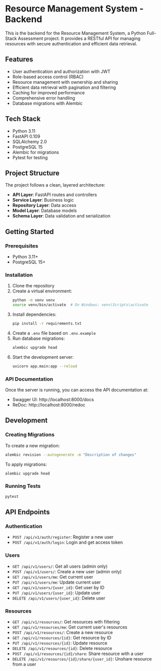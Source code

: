 # Resource Management System - Backend

This is the backend for the Resource Management System, a Python Full-Stack Assessment project. It provides a RESTful API for managing resources with secure authentication and efficient data retrieval.

## Features

- User authentication and authorization with JWT
- Role-based access control (RBAC)
- Resource management with ownership and sharing
- Efficient data retrieval with pagination and filtering
- Caching for improved performance
- Comprehensive error handling
- Database migrations with Alembic

## Tech Stack

- Python 3.11
- FastAPI 0.109
- SQLAlchemy 2.0
- PostgreSQL 15
- Alembic for migrations
- Pytest for testing

## Project Structure

The project follows a clean, layered architecture:

- **API Layer**: FastAPI routes and controllers
- **Service Layer**: Business logic
- **Repository Layer**: Data access
- **Model Layer**: Database models
- **Schema Layer**: Data validation and serialization

## Getting Started

### Prerequisites

- Python 3.11+
- PostgreSQL 15+

### Installation

1. Clone the repository
2. Create a virtual environment:
   ```bash
   python -m venv venv
   source venv/bin/activate  # On Windows: venv\Scripts\activate
   ```
3. Install dependencies:
   ```bash
   pip install -r requirements.txt
   ```
4. Create a `.env` file based on `.env.example`
5. Run database migrations:
   ```bash
   alembic upgrade head
   ```
6. Start the development server:
   ```bash
   uvicorn app.main:app --reload
   ```

### API Documentation

Once the server is running, you can access the API documentation at:

- Swagger UI: http://localhost:8000/docs
- ReDoc: http://localhost:8000/redoc

## Development

### Creating Migrations

To create a new migration:

```bash
alembic revision --autogenerate -m "Description of changes"
```

To apply migrations:

```bash
alembic upgrade head
```

### Running Tests

```bash
pytest
```

## API Endpoints

### Authentication

- `POST /api/v1/auth/register`: Register a new user
- `POST /api/v1/auth/login`: Login and get access token

### Users

- `GET /api/v1/users/`: Get all users (admin only)
- `POST /api/v1/users/`: Create a new user (admin only)
- `GET /api/v1/users/me`: Get current user
- `PUT /api/v1/users/me`: Update current user
- `GET /api/v1/users/{user_id}`: Get user by ID
- `PUT /api/v1/users/{user_id}`: Update user
- `DELETE /api/v1/users/{user_id}`: Delete user

### Resources

- `GET /api/v1/resources/`: Get resources with filtering
- `GET /api/v1/resources/me`: Get current user's resources
- `POST /api/v1/resources/`: Create a new resource
- `GET /api/v1/resources/{id}`: Get resource by ID
- `PUT /api/v1/resources/{id}`: Update resource
- `DELETE /api/v1/resources/{id}`: Delete resource
- `POST /api/v1/resources/{id}/share`: Share resource with a user
- `DELETE /api/v1/resources/{id}/share/{user_id}`: Unshare resource from a user
